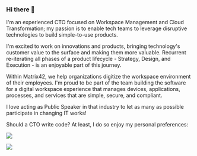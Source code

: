 ### Hi there 👋
I'm an experienced CTO focused on Workspace Management and Cloud Transformation; my passion is to enable tech teams to leverage disruptive technologies to build simple-to-use products.

I'm excited to work on innovations and products, bringing technology's customer value to the surface and making them more valuable. Recurrent re-iterating all phases of a product lifecycle - Strategy, Design, and Execution - is an enjoyable part of this journey.

Within Matrix42, we help organizations digitize the workspace environment of their employees. I'm proud to be part of the team building the software for a digital workspace experience that manages devices, applications, processes, and services that are simple, secure, and compliant.

I love acting as Public Speaker in that industry to let as many as possible participate in changing IT works! 

Should a CTO write code? At least, I do so enjoy my personal preferences: 

![](https://github-readme-stats.vercel.app/api?username=dei79&count_private=true&show_icons=true&theme=transparent)

![](https://github-readme-stats.vercel.app/api/top-langs/?username=dei79&layout=compact&theme=transparent)
